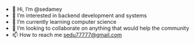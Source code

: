 - 👋 Hi, I’m @sedamey
- 👀 I’m interested in backend development and systems
- 🌱 I’m currently learning computer science
- 💞️ I’m looking to collaborate on anything that would help the community
- 📫 How to reach me sedu77777@gmail.com


<!---
sedamey/sedamey is a ✨ special ✨ repository because its `README.md` (this file) appears on your GitHub profile.
You can click the Preview link to take a look at your changes.
--->
